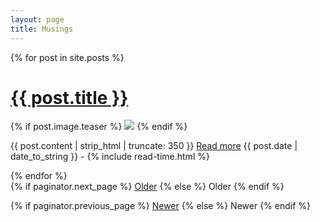 ```yaml
---
layout: page
title: Musings
---
```

{% for post in site.posts %}
<div class="posts">
  <h1>
    <a href="{{ post.url }}">{{ post.title }}</a>
  </h1>
  {% if post.image.teaser %}
    <a href="{{ site.url }}/{{ site.baseurl }}{{ post.url }}"><img src="{{ site.url }}/{{ site.baseurl }}/images/{{ post.image.teaser }}"></a>
  {% endif %}
  <p>
    {{ post.content | strip_html | truncate: 350 }} <a href="{{ site.url }}/{{ site.baseurl }}/{{ post.url }}">Read more</a>
    <span class="post-date" style="margin-top:3px"><i class="fa fa-calendar" aria-hidden="true"></i> {{ post.date | date_to_string }} - <i class="fa fa-clock-o" aria-hidden="true"></i> {% include read-time.html %}</span>
  </p>
</div>
{% endfor %}

<!-- Pagination links -->
<div class="pagination">
  {% if paginator.next_page %}
    <a class="pagination-button pagination-active" href="{{ paginator.next_page_path }}" class="next">Older</a>
  {% else %}
    <span class="pagination-button">Older</span>
  {% endif %}

  {% if paginator.previous_page %}
    <a class="pagination-button pagination-active" href="{{ site.baseurl }}{{ paginator.previous_page_path }}">Newer</a>
    {% else %}
      <span class="pagination-button">Newer</span>
  {% endif %}

</div>

